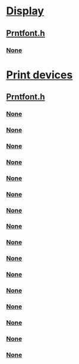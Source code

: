 # [Display](../_display/index.md)
## [Prntfont.h](index.md)
### [None](../prntfont/ns-prntfont-_printifi32.md)
# [Print devices](../_print/index.md)
## [Prntfont.h](index.md)
### [None](../prntfont/ns-prntfont-_data_header.md)
### [None](../prntfont/ns-prntfont-_exttextmetric.md)
### [None](../prntfont/ns-prntfont-_glyphrun.md)
### [None](../prntfont/ns-prntfont-_invoc.md)
### [None](../prntfont/ns-prntfont-_kerndata.md)
### [None](../prntfont/ns-prntfont-_maptable.md)
### [None](../prntfont/ns-prntfont-_oemfontinstparam.md)
### [None](../prntfont/ns-prntfont-_transdata.md)
### [None](../prntfont/ns-prntfont-_uff_fileheader.md)
### [None](../prntfont/ns-prntfont-_uff_fontdirectory.md)
### [None](../prntfont/ns-prntfont-_unidrvinfo.md)
### [None](../prntfont/ns-prntfont-_unifm_hdr.md)
### [None](../prntfont/ns-prntfont-_uni_codepageinfo.md)
### [None](../prntfont/ns-prntfont-_uni_glyphsetdata.md)
### [None](../prntfont/ns-prntfont-_widthrun.md)
### [None](../prntfont/ns-prntfont-_widthtable.md)
